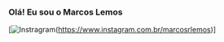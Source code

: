 ### Olá! Eu sou o Marcos Lemos

[![Instragram](https://img.shields.io/badge/Instagram-E4405F?style=for-the-badge&logo=instagram&logoColor=white)(https://www.instagram.com.br/marcosrlemos)]
